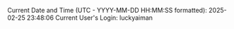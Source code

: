 Current Date and Time (UTC - YYYY-MM-DD HH:MM:SS formatted): 2025-02-25 23:48:06
Current User's Login: luckyaiman
